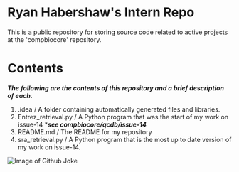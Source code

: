 # Ryan Habershaw's Intern Repo

This is a public repository for storing source code related to active projects at the 'compbiocore' repository. 

# Contents 

***The following are the contents of this repository and a brief description of each.***

1. .idea / A folder containing automatically generated files and libraries.
2. Entrez_retrieval.py / A Python program that was the start of my work on issue-14 ****see compbiocore/qcdb/issue-14***
3. README.md / The README for my repository
4. sra_retrieval.py / A Python program that is the most up to date version of my work on issue-14.

![Image of Github Joke]()
